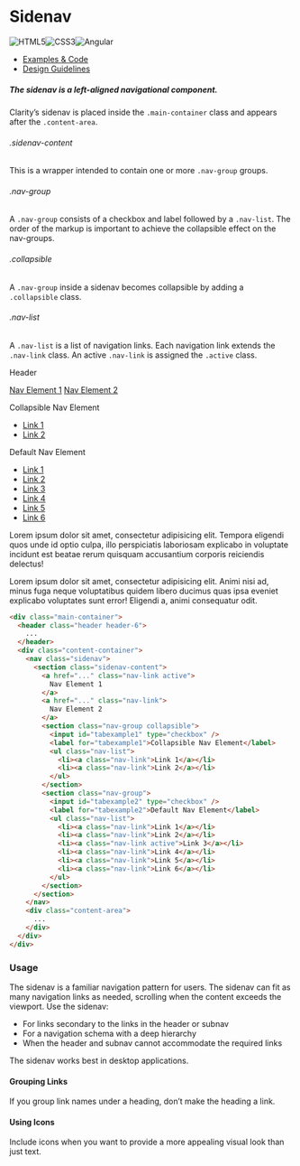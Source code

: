 # Sidenav

![HTML5](assets/images/bugs/badge_html5.svg 'HTML5')![CSS3](assets/images/bugs/badge_css3.svg 'CSS3')![Angular](assets/images/bugs/badge_ng.svg 'Angular')

- [Examples & Code](/documentation/sidenav#top)
- [Design Guidelines](/documentation/sidenav#guidelines)

##### The sidenav is a left-aligned navigational component.

Clarity’s sidenav is placed inside the `.main-container` class and appears after the `.content-area`.

###### .sidenav-content

This is a wrapper intended to contain one or more `.nav-group` groups.

###### .nav-group

A `.nav-group` consists of a checkbox and label followed by a `.nav-list`. The order of the markup is important to achieve the collapsible effect on the nav-groups.

###### .collapsible

A `.nav-group` inside a sidenav becomes collapsible by adding a `.collapsible` class.

###### .nav-list

A `.nav-list` is a list of navigation links. Each navigation link extends the `.nav-link` class. An active `.nav-link` is assigned the `.active` class.

Header

[Nav Element 1](javascript://) [Nav Element 2](javascript://)

Collapsible Nav Element

- [Link 1](javascript://)
- [Link 2](javascript://)

Default Nav Element

- [Link 1](javascript://)
- [Link 2](javascript://)
- [Link 3](javascript://)
- [Link 4](javascript://)
- [Link 5](javascript://)
- [Link 6](javascript://)

Lorem ipsum dolor sit amet, consectetur adipisicing elit. Tempora eligendi quos unde id optio culpa, illo perspiciatis laboriosam explicabo in voluptate incidunt est beatae rerum quisquam accusantium corporis reiciendis delectus!

Lorem ipsum dolor sit amet, consectetur adipisicing elit. Animi nisi ad, minus fuga neque voluptatibus quidem libero ducimus quas ipsa eveniet explicabo voluptates sunt error! Eligendi a, animi consequatur odit.

```html
<div class="main-container">
  <header class="header header-6">
    ...
  </header>
  <div class="content-container">
    <nav class="sidenav">
      <section class="sidenav-content">
        <a href="..." class="nav-link active">
          Nav Element 1
        </a>
        <a href="..." class="nav-link">
          Nav Element 2
        </a>
        <section class="nav-group collapsible">
          <input id="tabexample1" type="checkbox" />
          <label for="tabexample1">Collapsible Nav Element</label>
          <ul class="nav-list">
            <li><a class="nav-link">Link 1</a></li>
            <li><a class="nav-link">Link 2</a></li>
          </ul>
        </section>
        <section class="nav-group">
          <input id="tabexample2" type="checkbox" />
          <label for="tabexample2">Default Nav Element</label>
          <ul class="nav-list">
            <li><a class="nav-link">Link 1</a></li>
            <li><a class="nav-link">Link 2</a></li>
            <li><a class="nav-link active">Link 3</a></li>
            <li><a class="nav-link">Link 4</a></li>
            <li><a class="nav-link">Link 5</a></li>
            <li><a class="nav-link">Link 6</a></li>
          </ul>
        </section>
      </section>
    </nav>
    <div class="content-area">
      ...
    </div>
  </div>
</div>
```

### Usage

The sidenav is a familiar navigation pattern for users. The sidenav can fit as many navigation links as needed, scrolling when the content exceeds the viewport. Use the sidenav:

- For links secondary to the links in the header or subnav
- For a navigation schema with a deep hierarchy
- When the header and subnav cannot accommodate the required links

The sidenav works best in desktop applications.

#### Grouping Links

If you group link names under a heading, don’t make the heading a link.

#### Using Icons

Include icons when you want to provide a more appealing visual look than just text.
